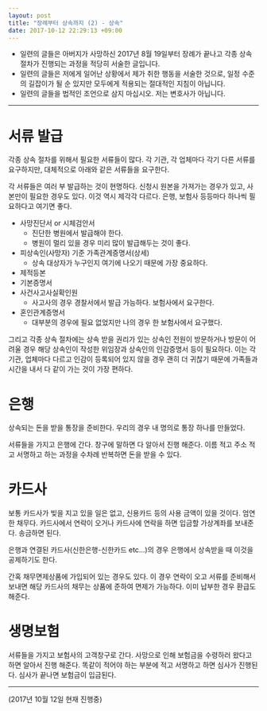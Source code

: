 ```yaml
---
layout: post
title: "장례부터 상속까지 (2) - 상속"
date: 2017-10-12 22:29:13 +09:00
---
```


* 일련의 글들은 아버지가 사망하신 2017년 8월 19일부터 장례가 끝나고 각종 상속 절차가 진행되는 과정을 적당히 서술한 글입니다.
* 일련의 글들은 저에게 일어난 상황에서 제가 취한 행동을 서술한 것으로, 일정 수준의 길잡이가 될 순 있지만 모두에게 적용되는 절대적인 지침이 아닙니다.
* 일련의 글들을 법적인 조언으로 삼지 마십시오. 저는 변호사가 아닙니다.

---

# 서류 발급

각종 상속 절차를 위해서 필요한 서류들이 많다. 각 기관, 각 업체마다 각기 다른 서류를 요구하지만, 대체적으로 아래와 같은 서류들을 요구한다.

각 서류들은 여러 부 발급하는 것이 현명하다. 신청시 원본을 가져가는 경우가 있고, 사본만이 필요한 경우도 있다. 이것 역시 제각각 다르다. 은행, 보험사 등등마다 하나씩 필요하다고 여기면 좋다.

* 사망진단서 or 시체검안서
  * 진단한 병원에서 발급해야 한다.
  * 병원이 멀리 있을 경우 미리 많이 발급해두는 것이 좋다.
* 피상속인(사망자) 기준 가족관계증명서(상세)
  * 상속 대상자가 누구인지 여기에 나오기 때문에 가장 중요하다.
* 제적등본
* 기본증명서
* 사건사고사실확인원
  * 사고사의 경우 경찰서에서 발급 가능하다. 보험사에서 요구한다.
* 혼인관계증명서
  * 대부분의 경우에 필요 없었지만 나의 경우 한 보험사에서 요구했다.

그리고 각종 상속 절차에는 상속 받을 권리가 있는 상속인 전원이 방문하거나 방문이 어려울 경우 해당 상속인이 작성한 위임장과 상속인의 인감증명서 등이 필요하다.
이는 각 기관, 업체마다 다르고 인감이 등록되어 있지 않을 경우 괜히 더 귀찮기 때문에 가족들과 시간을 내서 다 같이 가는 것이 가장 편하다.

# 은행

상속되는 돈을 받을 통장을 준비한다. 우리의 경우 내 명의로 통장 하나를 만들었다.

서류들을 가지고 은행에 간다. 창구에 말하면 다 알아서 진행 해준다. 이름 적고 주소 적고 서명하고 하는 과정을 수차례 반복하면 돈을 받을 수 있다.

# 카드사

보통 카드사가 빚을 지고 있을 일은 없고, 신용카드 등의 사용 금액이 있을 것이다. 엄연한 채무다.
카드사에서 연락이 오거나 카드사에 연락을 하면 입금할 가상계좌를 보내준다. 송금하면 된다.

은행과 연결된 카드사(신한은행-신한카드 etc...)의 경우 은행에서 상속받을 때 이것을 공제하기도 한다.

간혹 채무면제상품에 가입되어 있는 경우도 있다. 이 경우 연락이 오고 서류를 준비해서 보내면 해당 카드사의 채무는 상품에 준하여 면제가 가능하다. 이미 납부한 경우 환급도 해준다.

# 생명보험

서류들을 가지고 보험사의 고객창구로 간다. 사망으로 인해 보험금을 수령하러 왔다고 하면 알아서 진행 해준다. 똑같이 적어야 하는 부분에 적고 서명하고 하면 심사가 진행된다. 심사가 끝나면 보험금이 입금된다.

---

(2017년 10월 12일 현재 진행중)
